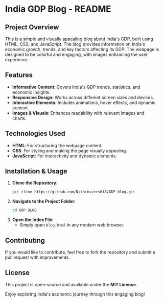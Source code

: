 # India GDP Blog - README

## Project Overview
This is a simple and visually appealing blog about India's GDP, built using HTML, CSS, and JavaScript. The blog provides information on India's economic growth, trends, and key factors affecting its GDP. The webpage is designed to be colorful and engaging, with images enhancing the user experience.

## Features
- **Informative Content**: Covers India's GDP trends, statistics, and economic insights.
- **Responsive Design**: Works across different screen sizes and devices.
- **Interactive Elements**: Includes animations, hover effects, and dynamic content.
- **Images & Visuals**: Enhances readability with relevant images and charts.

## Technologies Used
- **HTML**: For structuring the webpage content.
- **CSS**: For styling and making the page visually appealing.
- **JavaScript**: For interactivity and dynamic elements.

## Installation & Usage
1. **Clone the Repository**:
   ```sh
   git clone https://github.com/Nithinsuresh18/GDP-blog.git
   ```
2. **Navigate to the Project Folder**:
   ```sh
   cd GDP BLOG
   ```
3. **Open the Index File**:
   - Simply open `blog.html` in any modern web browser.


## Contributing
If you would like to contribute, feel free to fork the repository and submit a pull request with improvements.

## License
This project is open-source and available under the **MIT License**.


Enjoy exploring India's economic journey through this engaging blog!

